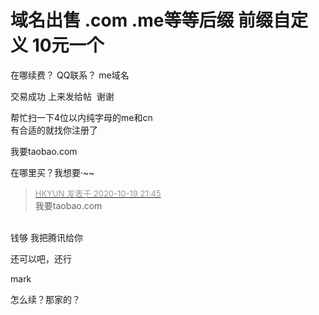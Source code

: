 # 域名出售 .com .me等等后缀  前缀自定义 10元一个


在哪续费？ QQ联系？ me域名

交易成功 上来发给帖 <img src="static/image/smiley/default/lol.gif" smilieid="12" border="0" alt="" /> 谢谢

帮忙扫一下4位以内纯字母的me和cn<br />
有合适的就找你注册了

我要taobao.com

在哪里买？我想要·~~

<div class="quote"><blockquote><font size="2"><a href="https://www.hostloc.com/forum.php?mod=redirect&amp;goto=findpost&amp;pid=9323535&amp;ptid=755859" target="_blank"><font color="#999999">HKYUN 发表于 2020-10-19 21:45</font></a></font><br />
我要taobao.com</blockquote></div><br />
钱够 我把腾讯给你

还可以吧，还行

mark

怎么续？那家的？
